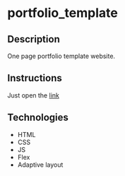 # portfolio_template

## Description 
One page portfolio template website.
## Instructions 
Just open the [link](https://nbirdie.github.io/portfolio_template/)
## Technologies
* HTML
* CSS
* JS
* Flex
* Adaptive layout

